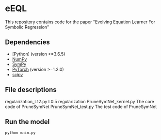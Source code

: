 # eEQL
This repository contains code for the paper "Evolving Equation Learner For Symbolic
Regression"


## Dependencies

- [Python] (version >=3.6.5)
- [NumPy](http://www.numpy.org/)
- [SymPy](https://www.sympy.org/)
- [PyTorch](http://pytorch.org/) (version >=1.2.0)
- [scipy](https://scipy.org/)

## File descriptions
regularization_L12.py  L0.5 regularization
PruneSymNet_kernel.py  The core code of PruneSymNet
PruneSymNet_test.py    The test code of PruneSymNet

## Run the model

```python main.py```